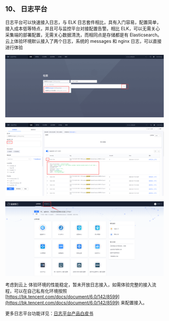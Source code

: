 ## 10、 日志平台
日志平台可以快速接入日志，与 ELK 日志套件相比，具有入门容易，配置简单，接入成本低等特点，并且可与监控平台对接配置告警。相比 ELK，可以无需关心采集端的部署配置，无需关心数据清洗，而相同点是存储都是有 Elasticsearch。
云上体验环境默认接入了两个日志，系统的 messages 和 nginx 日志，可以直接进行体验

![](./assets/2022-02-18-17-57-34.png)

![](./assets/2022-02-18-17-57-38.png)

![](./assets/2022-02-18-17-57-48.png)

考虑到云上 体验环境的性能稳定，暂未开放日志接入，如需体验完整的接入流程，可以在自己私有化环境按照 [https://bk.tencent.com/docs/document/6.0/142/8599](https://bk.tencent.com/docs/document/6.0/142/8599) 来配置接入。

更多日志平台功能详见：[日志平台产品白皮书](https://bk.tencent.com/docs/markdown/%E6%97%A5%E5%BF%97%E5%B9%B3%E5%8F%B0/%E4%BA%A7%E5%93%81%E7%99%BD%E7%9A%AE%E4%B9%A6/intro/README.md)
